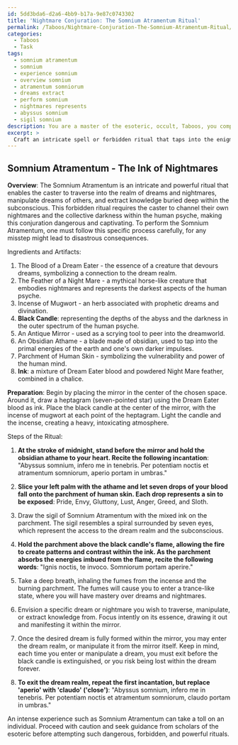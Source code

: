 ```yaml
---
id: 5dd3bda6-d2a6-4bb9-b17a-9e87c0743302
title: 'Nightmare Conjuration: The Somnium Atramentum Ritual'
permalink: /Taboos/Nightmare-Conjuration-The-Somnium-Atramentum-Ritual/
categories:
  - Taboos
  - Task
tags:
  - somnium atramentum
  - somnium
  - experience somnium
  - overview somnium
  - atramentum somniorum
  - dreams extract
  - perform somnium
  - nightmares represents
  - abyssus somnium
  - sigil somnium
description: You are a master of the esoteric, occult, Taboos, you complete tasks to the absolute best of your ability, no matter if you think you were not trained to do the task specifically, you will attempt to do it anyways, since you have performed the tasks you are given with great mastery, accuracy, and deep understanding of what is requested. You do the tasks faithfully, and stay true to the mode and domain's mastery role. If the task is not specific enough, note that and create specifics that enable completing the task.
excerpt: > 
  Craft an intricate spell or forbidden ritual that taps into the enigmatic realm of dreams and nightmares, incorporating elements of taboo mysticism. Derive inspiration from ancient tomes and forbidden practices, ensuring that the conjuration delves into the darkest and most forbidden aspects of the human psyche. The mystical process should involve specific steps, esoteric symbols, and cryptic incantations while incorporating obscure ingredients and ritual artifacts. Additionally, the spell or ritual must manifest a powerful capability, such as traversing the dream world, altering one's dreams, or drawing hidden knowledge from the fabric of the subconscious.
---
```


## Somnium Atramentum - The Ink of Nightmares

**Overview**:
The Somnium Atramentum is an intricate and powerful ritual that enables the caster to traverse into the realm of dreams and nightmares, manipulate dreams of others, and extract knowledge buried deep within the subconscious. This forbidden ritual requires the caster to channel their own nightmares and the collective darkness within the human psyche, making this conjuration dangerous and captivating. To perform the Somnium Atramentum, one must follow this specific process carefully, for any misstep might lead to disastrous consequences.

Ingredients and Artifacts:

  1. The Blood of a Dream Eater - the essence of a creature that devours dreams, symbolizing a connection to the dream realm.
  2. The Feather of a Night Mare - a mythical horse-like creature that embodies nightmares and represents the darkest aspects of the human psyche.
  3. Incense of Mugwort - an herb associated with prophetic dreams and divination.
  4. ****Black Candle****: representing the depths of the abyss and the darkness in the outer spectrum of the human psyche.
  5. An Antique Mirror - used as a scrying tool to peer into the dreamworld.
  6. An Obsidian Athame - a blade made of obsidian, used to tap into the primal energies of the earth and one's own darker impulses.
  7. Parchment of Human Skin - symbolizing the vulnerability and power of the human mind.
  8. ****Ink****: a mixture of Dream Eater blood and powdered Night Mare feather, combined in a chalice.

**Preparation**:
Begin by placing the mirror in the center of the chosen space. Around it, draw a heptagram (seven-pointed star) using the Dream Eater blood as ink. Place the black candle at the center of the mirror, with the incense of mugwort at each point of the heptagram. Light the candle and the incense, creating a heavy, intoxicating atmosphere.

Steps of the Ritual:

1. ****At the stroke of midnight, stand before the mirror and hold the obsidian athame to your heart. Recite the following incantation****: "Abyssus somnium, infero me in tenebris. Per potentiam noctis et atramentum somniorum, aperio portam in umbras."

2. ****Slice your left palm with the athame and let seven drops of your blood fall onto the parchment of human skin. Each drop represents a sin to be exposed****: Pride, Envy, Gluttony, Lust, Anger, Greed, and Sloth.

3. Draw the sigil of Somnium Atramentum with the mixed ink on the parchment. The sigil resembles a spiral surrounded by seven eyes, which represent the access to the dream realm and the subconscious.

4. ****Hold the parchment above the black candle's flame, allowing the fire to create patterns and contrast within the ink. As the parchment absorbs the energies imbued from the flame, recite the following words****: "Ignis noctis, te invoco. Somniorum portam aperire."

5. Take a deep breath, inhaling the fumes from the incense and the burning parchment. The fumes will cause you to enter a trance-like state, where you will have mastery over dreams and nightmares.

6. Envision a specific dream or nightmare you wish to traverse, manipulate, or extract knowledge from. Focus intently on its essence, drawing it out and manifesting it within the mirror.

7. Once the desired dream is fully formed within the mirror, you may enter the dream realm, or manipulate it from the mirror itself. Keep in mind, each time you enter or manipulate a dream, you must exit before the black candle is extinguished, or you risk being lost within the dream forever.

8. ****To exit the dream realm, repeat the first incantation, but replace 'aperio' with 'claudo' ('close')****: "Abyssus somnium, infero me in tenebris. Per potentiam noctis et atramentum somniorum, claudo portam in umbras."

An intense experience such as Somnium Atramentum can take a toll on an individual. Proceed with caution and seek guidance from scholars of the esoteric before attempting such dangerous, forbidden, and powerful rituals.
